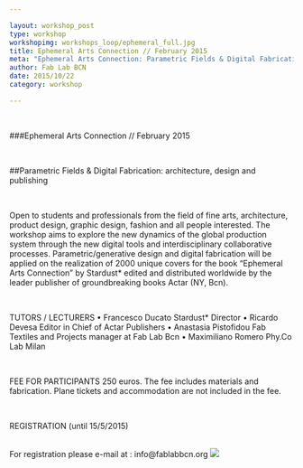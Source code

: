 ```yaml
---

layout: workshop_post
type: workshop
workshopimg: workshops_loop/ephemeral_full.jpg
title: Ephemeral Arts Connection // February 2015
meta: "Ephemeral Arts Connection: Parametric Fields & Digital Fabrication: architecture, design and publishing. Fab Lab Barcelona"
author: Fab Lab BCN
date: 2015/10/22
category: workshop

---
```


<br>

###Ephemeral Arts Connection // February 2015

<br>

##Parametric Fields & Digital Fabrication: architecture, design and publishing

<br>

Open to students and professionals from the field of fine arts, architecture, product design, graphic design, fashion and all people interested. The workshop aims to explore the new dynamics of the global production system through the new digital tools and interdisciplinary collaborative processes. Parametric/generative design and digital fabrication will be applied on the realization of 2000 unique covers for the book “Ephemeral Arts Connection” by Stardust* edited and distributed worldwide by the leader publisher of groundbreaking books Actar (NY, Bcn).

<br>

TUTORS / LECTURERS
• Francesco Ducato Stardust* Director 
• Ricardo Devesa Editor in Chief of Actar Publishers 
• Anastasia Pistofidou Fab Textiles and Projects manager at Fab Lab Bcn 
• Maximiliano Romero Phy.Co Lab Milan

<br>

FEE FOR PARTICIPANTS
250 euros. The fee includes materials and fabrication. Plane tickets and accommodation are not  included in the fee.

<br>

REGISTRATION (until 15/5/2015)

<br>
For registration please e-mail at :
info@fablabbcn.org

<img src="{{site.baseurl}}{{ site.url }}/img/workshops/workshops_loop/ephemeral_full.jpg">


